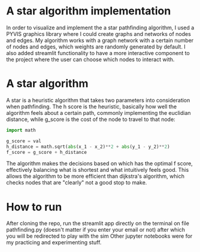 # A star algorithm implementation

In order to visualize and implement the a star pathfinding algorithm, I used a PYVIS graphics library where I could create graphs and networks of nodes and edges. 
My algorithm works with a graph network with a certain number of nodes and edges, which weights are randomly generated by default. 
I also added streamlit functionality to have a more interactive component to the project where the user can choose which nodes to interact with. 

# A star algorithm 
A star is a heuristic algorithm that takes two parameters into consideration when pathfinding. 
The h score is the heuristic, basically how well the algorithm feels about a certain path, commonly implementing the euclidian distance, while g_score is the cost of the node to travel to that node: 
```python
import math 

g_score = val 
h_distance = math.sqrt(abs(x_1 - x_2)**2 + abs(y_1 - y_2)**2)
f_score = g_score + h_distance
```
The algorithm makes the decisions based on which has the optimal f score, effectively balancing what is shortest and what intuitively feels good. This allows the algorithm to be more efficient than dijkstra's algorithm, which checks nodes that are "clearly" not a good stop to make. 

# How to run
After cloning the repo, run the streamlit app directly on the terminal on file pathfinding.py (doesn't matter if you enter your email or not)
after which you will be redirected to play with the sim 
Other jupyter notebooks were for my practicing and experimenting stuff. 
